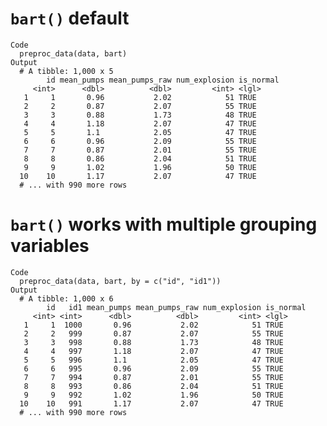 # `bart()` default

    Code
      preproc_data(data, bart)
    Output
      # A tibble: 1,000 x 5
            id mean_pumps mean_pumps_raw num_explosion is_normal
         <int>      <dbl>          <dbl>         <int> <lgl>    
       1     1       0.96           2.02            51 TRUE     
       2     2       0.87           2.07            55 TRUE     
       3     3       0.88           1.73            48 TRUE     
       4     4       1.18           2.07            47 TRUE     
       5     5       1.1            2.05            47 TRUE     
       6     6       0.96           2.09            55 TRUE     
       7     7       0.87           2.01            55 TRUE     
       8     8       0.86           2.04            51 TRUE     
       9     9       1.02           1.96            50 TRUE     
      10    10       1.17           2.07            47 TRUE     
      # ... with 990 more rows

# `bart()` works with multiple grouping variables

    Code
      preproc_data(data, bart, by = c("id", "id1"))
    Output
      # A tibble: 1,000 x 6
            id   id1 mean_pumps mean_pumps_raw num_explosion is_normal
         <int> <int>      <dbl>          <dbl>         <int> <lgl>    
       1     1  1000       0.96           2.02            51 TRUE     
       2     2   999       0.87           2.07            55 TRUE     
       3     3   998       0.88           1.73            48 TRUE     
       4     4   997       1.18           2.07            47 TRUE     
       5     5   996       1.1            2.05            47 TRUE     
       6     6   995       0.96           2.09            55 TRUE     
       7     7   994       0.87           2.01            55 TRUE     
       8     8   993       0.86           2.04            51 TRUE     
       9     9   992       1.02           1.96            50 TRUE     
      10    10   991       1.17           2.07            47 TRUE     
      # ... with 990 more rows

